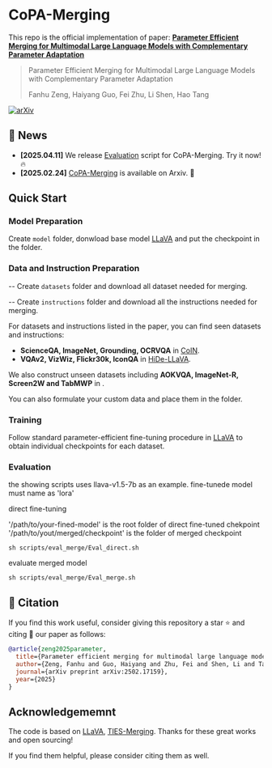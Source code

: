 # CoPA-Merging


This repo is the official implementation of paper: **[Parameter Efficient Merging for Multimodal Large Language Models with Complementary Parameter Adaptation](https://arxiv.org/abs/2502.17159)**

> Parameter Efficient Merging for Multimodal Large Language Models with Complementary Parameter Adaptation
>
> Fanhu Zeng, Haiyang Guo, Fei Zhu, Li Shen, Hao Tang

[![arXiv](https://img.shields.io/badge/Arxiv-2502.17159-b31b1b.svg?logo=arXiv)](https://arxiv.org/abs/2502.17159)


## :newspaper: News

- **[2025.04.11]** We release [Evaluation](#Evaluation) script for CoPA-Merging. Try it now! :fire:
- **[2025.02.24]** [CoPA-Merging](https://arxiv.org/abs/2502.17159) is available on Arxiv. :candy:

## Quick Start

### Model Preparation

Create `model` folder, donwload base model [LLaVA](https://github.com/haotian-liu/LLaVA) and put the checkpoint in the folder.

### Data and Instruction Preparation

-- Create `datasets` folder and download all dataset needed for merging.

-- Create `instructions` folder and download all the instructions needed for merging.


For datasets and instructions listed in the paper, you can find seen datasets and instructions:
- **ScienceQA, ImageNet, Grounding, OCRVQA** in [CoIN](https://huggingface.co/datasets/Zacks-Chen/CoIN).
- **VQAv2, VizWiz, Flickr30k, IconQA** in [HiDe-LLaVA](github).

We also construct unseen datasets including **AOKVQA, ImageNet-R, Screen2W and TabMWP** in .

You can also formulate your custom data and place them in the folder.





### Training
Follow standard parameter-efficient fine-tuning procedure in [LLaVA](https://github.com/haotian-liu/LLaVA) to obtain individual checkpoints for each dataset.

### Evaluation
the showing scripts uses llava-v1.5-7b as an example.
fine-tunede model must name as 'lora'

direct fine-tuning

'/path/to/your-fined-model' is the root folder of direct fine-tuned chekpoint
'/path/to/yout/merged/checkpoint' is the folder of merged checkpoint


```
sh scripts/eval_merge/Eval_direct.sh
```

evaluate merged model

```
sh scripts/eval_merge/Eval_merge.sh
```

## :blue_book: Citation
If you find this work useful, consider giving this repository a star :star: and citing :bookmark_tabs: our paper as follows:

```bibtex
@article{zeng2025parameter,
  title={Parameter efficient merging for multimodal large language models with complementary parameter adaptation},
  author={Zeng, Fanhu and Guo, Haiyang and Zhu, Fei and Shen, Li and Tang, Hao},
  journal={arXiv preprint arXiv:2502.17159},
  year={2025}
}
```



## Acknowledgememnt

The code is based on  [LLaVA](https://github.com/haotian-liu/LLaVA), [TIES-Merging](https://github.com/prateeky2806/ties-merging). Thanks for these great works and open sourcing! 

If you find them helpful, please consider citing them as well. 
